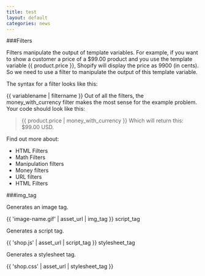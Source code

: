 ```yaml
---
title: test
layout: default
categories: news
---
```


###Filters

Filters manipulate the output of template variables. For example, if you want to show a customer a price of a $99.00 product and you use the template variable {{ product.price }}, Shopify will display the price as 9900 (in cents). So we need to use a filter to manipulate the output of this template variable.

The syntax for a filter looks like this:

{{ variablename | filtername }}
Out of all the filters, the money_with_currency filter makes the most sense for the example problem. Your code should look like this:

> {{ product.price | money_with_currency }}
> Which will return this: $99.00 USD.

Find out more about:

* HTML Filters
* Math Filters
* Manipulation filters
* Money filters
* URL filters
* HTML Filters

###img_tag

Generates an image tag.

{{ 'image-name.gif' | asset_url | img_tag }}
script_tag

Generates a script tag.

{{ 'shop.js' | asset_url | script_tag }}
stylesheet_tag

Generates a stylesheet tag.

{{ 'shop.css' | asset_url | stylesheet_tag }}